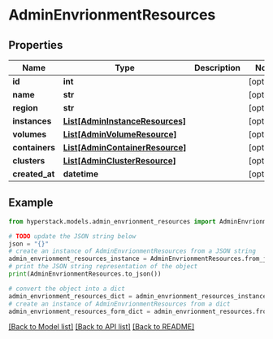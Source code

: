 # AdminEnvrionmentResources


## Properties

Name | Type | Description | Notes
------------ | ------------- | ------------- | -------------
**id** | **int** |  | [optional] 
**name** | **str** |  | [optional] 
**region** | **str** |  | [optional] 
**instances** | [**List[AdminInstanceResources]**](AdminInstanceResources.md) |  | [optional] 
**volumes** | [**List[AdminVolumeResource]**](AdminVolumeResource.md) |  | [optional] 
**containers** | [**List[AdminContainerResource]**](AdminContainerResource.md) |  | [optional] 
**clusters** | [**List[AdminClusterResource]**](AdminClusterResource.md) |  | [optional] 
**created_at** | **datetime** |  | [optional] 

## Example

```python
from hyperstack.models.admin_envrionment_resources import AdminEnvrionmentResources

# TODO update the JSON string below
json = "{}"
# create an instance of AdminEnvrionmentResources from a JSON string
admin_envrionment_resources_instance = AdminEnvrionmentResources.from_json(json)
# print the JSON string representation of the object
print(AdminEnvrionmentResources.to_json())

# convert the object into a dict
admin_envrionment_resources_dict = admin_envrionment_resources_instance.to_dict()
# create an instance of AdminEnvrionmentResources from a dict
admin_envrionment_resources_form_dict = admin_envrionment_resources.from_dict(admin_envrionment_resources_dict)
```
[[Back to Model list]](../README.md#documentation-for-models) [[Back to API list]](../README.md#documentation-for-api-endpoints) [[Back to README]](../README.md)


